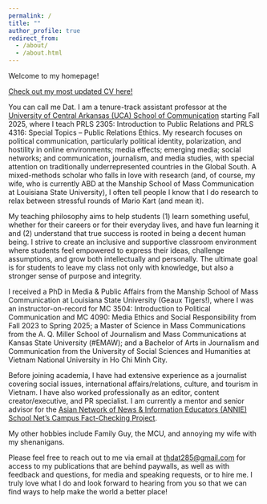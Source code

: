 ```yaml
---
permalink: /
title: ""
author_profile: true
redirect_from: 
  - /about/
  - /about.html
---
```


Welcome to my homepage!

[Check out my most updated CV here!](/files/CV_HDatTran.pdf)

You can call me Dat. I am a tenure-track assistant professor at the [University of Central Arkansas (UCA) School of Communication](https://uca.edu/communication/) starting Fall 2025, where I teach PRLS 2305: Introduction to Public Relations and PRLS 4316: Special Topics – Public Relations Ethics. My research focuses on political communication, particularly political identity, polarization, and hostility in online environments; media effects; emerging media; social networks; and communication, journalism, and media studies, with special attention on traditionally underrepresented countries in the Global South. A mixed-methods scholar who falls in love with research (and, of course, my wife, who is currently ABD at the Manship School of Mass Communication at Louisiana State University), I often tell people I know that I do research to relax between stressful rounds of Mario Kart (and mean it).

My teaching philosophy aims to help students (1) learn something useful, whether for their careers or for their everyday lives, and have fun learning it and (2) understand that true success is rooted in being a decent human being. I strive to create an inclusive and supportive classroom environment where students feel empowered to express their ideas, challenge assumptions, and grow both intellectually and personally. The ultimate goal is for students to leave my class not only with knowledge, but also a stronger sense of purpose and integrity.

I received a PhD in Media & Public Affairs from the Manship School of Mass Communication at Louisiana State University (Geaux Tigers!), where I was an instructor-on-record for MC 3504: Introduction to Political Communication and MC 4090: Media Ethics and Social Responsibility from Fall 2023 to Spring 2025; a Master of Science in Mass Communications from the A. Q. Miller School of Journalism and Mass Communications at Kansas State University (#EMAW); and a Bachelor of Arts in Journalism and Communication from the University of Social Sciences and Humanities at Vietnam National University in Ho Chi Minh City.

Before joining academia, I have had extensive experience as a journalist covering social issues, international affairs/relations, culture, and tourism in Vietnam. I have also worked professionally as an editor, content creator/executive, and PR specialist. I am currently a mentor and senior advisor for the [Asian Network of News & Information Educators (ANNIE) School Net’s Campus Fact-Checking Project](https://talk.annieasia.org/p/annie-school-net-campus-fact-checking).

My other hobbies include Family Guy, the MCU, and annoying my wife with my shenanigans.

Please feel free to reach out to me via email at [thdat285@gmail.com](mailto:thdat285@gmail.com) for access to my publications that are behind paywalls, as well as with feedback and questions, for media and speaking requests, or to hire me. I truly love what I do and look forward to hearing from you so that we can find ways to help make the world a better place!
